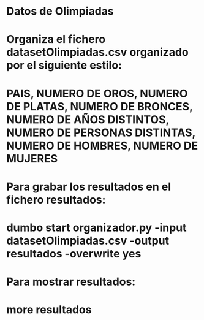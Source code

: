 # Datos de Olimpiadas

# Organiza el fichero datasetOlimpiadas.csv organizado por el siguiente estilo:
# PAIS, NUMERO DE OROS, NUMERO DE PLATAS, NUMERO DE BRONCES, NUMERO DE AÑOS DISTINTOS, NUMERO DE PERSONAS DISTINTAS, NUMERO DE HOMBRES, NUMERO DE MUJERES

# Para grabar los resultados en el fichero resultados:
# dumbo start organizador.py -input datasetOlimpiadas.csv -output resultados -overwrite yes

# Para mostrar resultados:
# more resultados
